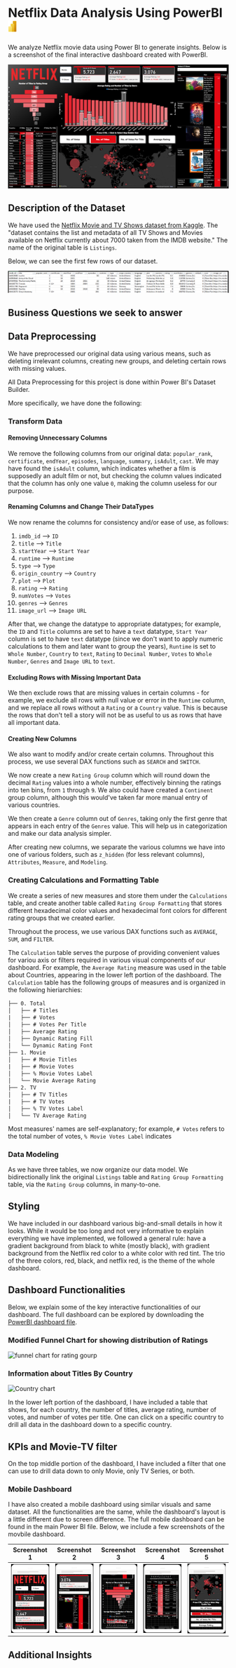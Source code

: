 # Netflix Data Analysis Using PowerBI ![PowerBI Icon](https://github.com/srheegit/Netflix-Data-Analysis-with-Power-BI/blob/main/Icons/PowerBI%20icon%20small.png)

We analyze Netflix movie data using Power BI to generate insights. Below is a screenshot of the final interactive dashboard created with PowerBI.

![Final Dashboard Screenshot](https://github.com/srheegit/Netflix-Data-Analysis-with-Power-BI/blob/main/Screenshots/Desktop%20Dashboard/Main%20Desktop%20Dashboard.png)

## Description of the Dataset

We have used the [Netflix Movie and TV Shows dataset from Kaggle](https://www.kaggle.com/datasets/snehaanbhawal/netflix-tv-shows-and-movie-list). The "dataset contains the list and metadata of all TV Shows and Movies available on Netflix currently about 7000 taken from the IMDB website." The name of the original table is `Listings`.

Below, we can see the first few rows of our dataset.

![first few rows of our data](https://github.com/srheegit/Netflix-Data-Analysis-with-Power-BI/blob/main/Screenshots/df.head().png)

## Business Questions we seek to answer

## Data Preprocessing

We have preprocessed our original data using various means, such as deleting irrelevant columns, creating new groups, and deleting certain rows with missing values.

All Data Preprocessing for this project is done within Power BI's Dataset Builder.

More specifically, we have done the following:

### Transform Data

#### Removing Unnecessary Columns

We remove the following columns from our original data: `popular_rank`, `certificate`, `endYear`, `episodes`, `language`, `summary`, `isAdult`, `cast`. We may have found the `isAdult` column, which indicates whether a film is supposedly an adult film or not, but checking the column values indicated that the column has only one value `0`, making the column useless for our purpose.

#### Renaming Columns and Change Their DataTypes

We now rename the columns for consistency and/or ease of use, as follows:

1. `imdb_id` --> `ID`
2. `title` --> `Title`
3. `startYear` --> `Start Year`
4. `runtime` --> `Runtime`
5. `type` --> `Type`
6. `origin_country` --> `Country`
7. `plot` --> `Plot`
8. `rating` --> `Rating`
9. `numVotes` --> `Votes`
10. `genres` --> `Genres`
11. `image_url` --> `Image URL`

After that, we change the datatype to appropriate datatypes; for example, the `ID` and `Title` columns are set to have a `text` datatype, `Start Year` column is set to have `text` datatype (since we don't want to apply numeric calculations to them and later want to group the years), `Runtime` is set to `Whole Number`, `Country` to `text`, `Rating` to `Decimal Number`, `Votes` to `Whole Number`, `Genres` and `Image URL` to `text`.

#### Excluding Rows with Missing Important Data

We then exclude rows that are missing values in certain columns - for example, we exclude all rows with null value or error in the `Runtime` column, and we replace all rows without a `Rating` or a `Country` value. This is because the rows that don't tell a story will not be as useful to us as rows that have all important data.

#### Creating New Columns

We also want to modify and/or create certain columns. Throughout this process, we use several DAX functions such as `SEARCH` and `SWITCH`.

We now create a new `Rating Group` column which will round down the decimal `Rating` values into a whole number, effectively binning the ratings into ten bins, from `1` through `9`. We also could have created a `Continent` group column, although this would've taken far more manual entry of various countries.

We then create a `Genre` column out of `Genres`, taking only the first genre that appears in each entry of the `Genres` value. This will help us in categorization and make our data analysis simpler.

After creating new columns, we separate the various columns we have into one of various folders, such as `z_hidden` (for less relevant columns), `Attributes`, `Measure`, and `Modeling`.

### Creating Calculations and Formatting Table

We create a series of new measures and store them under the `Calculations` table, and create another table called `Rating Group Formatting` that stores different hexadecimal color values and hexadecimal font colors for different rating groups that we created earlier.

Throughout the process, we use various DAX functions such as `AVERAGE`, `SUM`, and `FILTER`.

The `Calculation` table serves the purpose of providing convenient values for variou axis or filters required in various visual components of our dashboard. For example, the `Average Rating` measure was used in the table about Countries, appearing in the lower left portion of the dashboard. The `Calculation` table has the following groups of measures and is organized in the following hieriarchies:

```
├── 0. Total
│   ├── # Titles
|   ├── # Votes
│   ├── # Votes Per Title
│   ├── Average Rating
│   ├── Dynamic Rating Fill
│   └── Dynamic Rating Font
├── 1. Movie
│   ├── # Movie Titles
|   ├── # Movie Votes
│   ├── % Movie Votes Label
│   └── Movie Average Rating
├── 2. TV
│   ├── # TV Titles
|   ├── # TV Votes
│   ├── % TV Votes Label
│   └── TV Average Rating
```


Most measures' names are self-explanatory; for example, `# Votes` refers to the total number of votes, `% Movie Votes Label` indicates 

### Data Modeling

As we have three tables, we now organize our data model. We bidirectionally link the original `Listings` table and `Rating Group Formatting` table, via the `Rating Group` columns, in many-to-one.

## Styling

We have included in our dashboard various big-and-small details in how it looks. While it would be too long and not very informative to explain everything we have implemented, we followed a general rule: have a gradient background from black to white (mostly black), with gradient background from the Netflix red color to a white color with red tint. The trio of the three colors, red, black, and netflix red, is the theme of the whole dashboard.

## Dashboard Functionalities

Below, we explain some of the key interactive functionalities of our dashboard. The full dashboard can be explored by downloading the [PowerBI dashboard file]().

### Modified Funnel Chart for showing distribution of Ratings

![funnel chart for rating gourp]()

### Information about Titles By Country

![Country chart]()

In the lower left portion of the dashboard, I have included a table that shows, for each country, the number of titles, average rating, number of votes, and number of votes per title. One can click on a specific country to drill all data in the dashboard down to a specific country.

## KPIs and Movie-TV filter

On the top middle portion of the dashboard, I have included a filter that one can use to drill data down to only Movie, only TV Series, or both. 


### Mobile Dashboard

I have also created a mobile dashboard using similar visuals and same dataset. All the functionalities are the same, while the dashboard's layout is a little different due to screen difference. The full mobile dashboard can be found in the main Power BI file. Below, we include a few screenshots of the movbile dashboard.

| Screenshot 1  | Screenshot 2  | Screenshot 3  | Screenshot 4  | Screenshot 5  |
| ------- | ------- | ------- | ------- | ------- |
| ![Page 1](https://github.com/srheegit/Netflix-Data-Analysis-with-Power-BI/blob/main/Screenshots/Mobile%20Dashboard/Netflix%20Phone%20Dashboard%20Page%201.png) | ![Page 2](https://github.com/srheegit/Netflix-Data-Analysis-with-Power-BI/blob/main/Screenshots/Mobile%20Dashboard/Netflix%20Phone%20dashboard%20Page%202.png) | ![Page 3](https://github.com/srheegit/Netflix-Data-Analysis-with-Power-BI/blob/main/Screenshots/Mobile%20Dashboard/Netflix%20Phone%20dashboard%20Page%203.png) | ![Page 4](https://github.com/srheegit/Netflix-Data-Analysis-with-Power-BI/blob/main/Screenshots/Mobile%20Dashboard/Netflix%20Phone%20dashboard%20Page%204.png) | ![Page 5](https://github.com/srheegit/Netflix-Data-Analysis-with-Power-BI/blob/main/Screenshots/Mobile%20Dashboard/Netflix%20Phone%20dashboard%20Page%205.png) |




## Additional Insights
